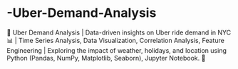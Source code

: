 # -Uber-Demand-Analysis
🚖 Uber Demand Analysis | Data-driven insights on Uber ride demand in NYC 📊 | Time Series Analysis, Data Visualization, Correlation Analysis, Feature Engineering | Exploring the impact of weather, holidays, and location using Python (Pandas, NumPy, Matplotlib, Seaborn), Jupyter Notebook. 🚀
